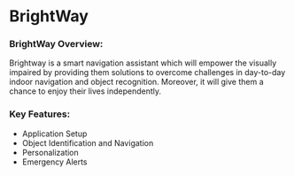 # BrightWay

<!-- ABOUT THE PROJECT -->

### BrightWay Overview:
Brightway is a smart navigation assistant which will empower the visually impaired by providing them solutions to overcome challenges in day-to-day indoor navigation and object recognition. Moreover, it will give them a chance to enjoy their lives independently.

### Key Features:
- Application Setup
- Object Identification and Navigation
- Personalization
- Emergency Alerts
